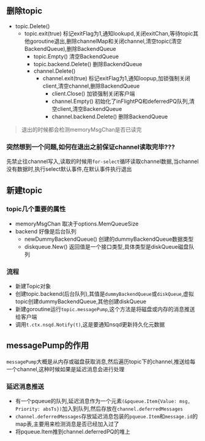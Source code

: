 ## 删除topic
- topic.Delete() 
	- topic.exit(true) 标记exitFlag为1,通知lookupd,关闭exitChan,等待topic其他goroutine退出,删除channelMap和关闭channel,清空topic(清空BackendQueue),删除BackendQueue
		- topic.Empty()  清空BackendQueue 
		- topic.backend.Delete() 删除BackendQueue
		- channel.Delete()  
			- channel.exit(true)  标记exitFlag为1,通知loopup,加锁强制关闭client,清空channel,删除BackendQueue
				- client.Close() 加锁强制关闭客户端
            	- channel.Empty() 初始化了inFlightPQ和deferredPQ队列,清空client,清空BackendQueue
            	- channel.backend.Delete() 删除BackendQueue

> 退出的时候都会检测memoryMsgChan是否已读完

### 突然想到一个问题,如何在退出之前保证channel读取完毕???
先禁止往channel写入,读取的时候用`for-select`循环读取channel数据,当channel没有数据时,执行select默认事件,在默认事件执行退出

## 新建topic
### topic几个重要的属性
- memoryMsgChan 取决于options.MemQueueSize
- backend 好像是后台队列
	- newDummyBackendQueue() 创建的dummyBackendQueue数据类型 
	- diskqueue.New() 返回值是一个接口类型,具体类型是diskQueue磁盘队列

### 流程
- 新建Topic对象
- 创建topic.backend(后台队列),其值是`dummyBackendQueue`或`diskQueue`,虚拟topic创建dummyBackendQueue,其他创建diskQueue
- 新建goroutine运行`topic.messagePump`,这个方法是将磁盘或内存的消息推送给客户端
- 调用`t.ctx.nsqd.Notify(t)`,这是要通知nsqd更新持久化元数据

## messagePump的作用
`messagePump`大概是从内存或磁盘获取消息,然后遍历topic下的channel,推送给每一个channel,这种时候如果是延迟消息会进行处理
### 延迟消息推送
- 有一个pqueue的队列,延迟消息作为一个元素`(&pqueue.Item{Value: msg, Priority: absTs})`加入到队列,然后存放在`channel.deferredMessages`
- `channel.deferredMessages`存放延迟消息包装的`pqueue.Item`和`message.id`的map表,主要用来检测消息是否已经加入过了
- 将pqueue.Item推到channel.deferredPQ的堆上